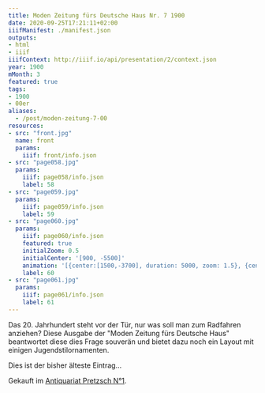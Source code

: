 ```yaml
---
title: Moden Zeitung fürs Deutsche Haus Nr. 7 1900
date: 2020-09-25T17:21:11+02:00
iiifManifest: ./manifest.json
outputs:
- html
- iiif
iiifContext: http://iiif.io/api/presentation/2/context.json
year: 1900
mMonth: 3
featured: true
tags:
- 1900
- 00er
aliases:
  - /post/moden-zeitung-7-00
resources:
- src: "front.jpg"
  name: front
  params:
    iiif: front/info.json
- src: "page058.jpg"
  params:
    iiif: page058/info.json
    label: 58
- src: "page059.jpg"
  params:
    iiif: page059/info.json
    label: 59
- src: "page060.jpg"
  params:
    iiif: page060/info.json
    featured: true
    initialZoom: 0.5
    initialCenter: '[900, -5500]'
    animation: '[{center:[1500,-3700], duration: 5000, zoom: 1.5}, {center:[3000,-4500], duration: 5000, zoom: 1}, {center:[3100,-2700], duration: 3000, zoom: 2}, {center:[3200,-900], duration: 3000, zoom: 2}, {center: [900, -5500], zoom: 0.5}, {center: [900, -5500], duration: 5000}]'
    label: 60
- src: "page061.jpg"
  params:
    iiif: page061/info.json
    label: 61
---
```

Das 20. Jahrhundert steht vor der Tür, nur was soll man zum Radfahren anziehen? <!--more--> Diese Ausgabe der "Moden Zeitung fürs Deutsche Haus" beantwortet diese dies Frage souverän und bietet dazu noch ein Layout mit einigen Jugendstilornamenten.

Dies ist der bisher älteste Eintrag...
<!--more-->
<div class="source">Gekauft im <a href="https://antiquariat-pretzsch.de/">Antiquariat Pretzsch N°1</a>.</div>
